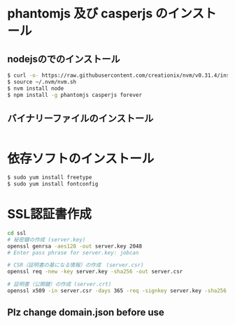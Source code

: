 # phantomjs 及び casperjs のインストール
## nodejsのでのインストール
```sh
$ curl -o- https://raw.githubusercontent.com/creationix/nvm/v0.31.4/install.sh | bash
$ source ~/.nvm/nvm.sh
$ nvm install node
$ npm install -g phantomjs casperjs forever
```

## バイナリーファイルのインストール
```sh
```

# 依存ソフトのインストール
```sh
$ sudo yum install freetype
$ sudo yum install fontconfig
```

# SSL認証書作成
```sh
cd ssl
# 秘密鍵の作成 (server.key)
openssl genrsa -aes128 -out server.key 2048
# Enter pass phrase for server.key: jobcan

# CSR（証明書の基になる情報）の作成　(server.csr)
openssl req -new -key server.key -sha256 -out server.csr

# 証明書（公開鍵）の作成 (server.crt)
openssl x509 -in server.csr -days 365 -req -signkey server.key -sha256 -out server.crt
```

## Plz change domain.json before use
